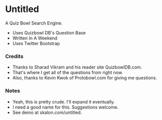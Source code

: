 Untitled
=============
A Quiz Bowl Search Engine.

- Uses Quizbowl DB's Question Base
- Written In A Weekend
- Uses Twitter Bootstrap

### Credits
- Thanks to Sharad Vikram and his reader site QuizbowlDB.com.
- That's where I get all of the questions from right now.
- Also, thanks to Kevin Kwok of Protobowl.com for giving me questions.

### Notes
- Yeah, this is pretty crude. I'll expand it eventually.
- I need a good name for this. Suggestions welcome.
- See demo at skalon.com/untitled.